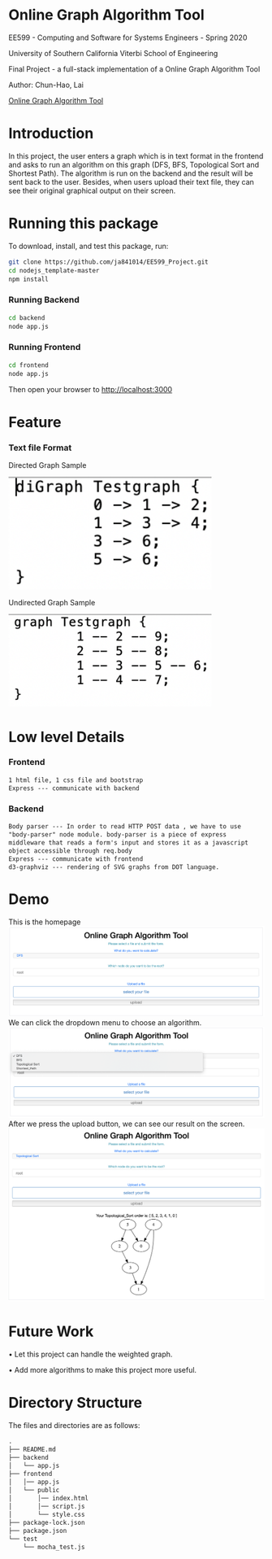 # Online Graph Algorithm Tool

EE599 - Computing and Software for Systems Engineers - Spring 2020

University of Southern California Viterbi School of Engineering

Final Project - a full-stack implementation of a Online Graph Algorithm Tool

Author: Chun-Hao, Lai

[Online Graph Algorithm Tool](https://graphonline.ru/en/)
# Introduction

In this project, the user enters a graph which is in text format in the frontend and asks to run an algorithm on this graph (DFS, BFS, Topological Sort and Shortest Path). The algorithm is run on the backend and the result will be sent back to the user. Besides, when users upload their text file, they can see their original graphical output on their screen.

# Running this package

To download, install, and test this package, run:

```bash
git clone https://github.com/ja841014/EE599_Project.git
cd nodejs_template-master
npm install
```

### Running Backend
```bash
cd backend
node app.js
```

### Running Frontend
```bash
cd frontend
node app.js
```
Then open your browser to [http://localhost:3000](http://localhost:3000)

# Feature
### Text file Format
Directed Graph Sample

<img alt="Frontend" src="https://github.com/ja841014/EE599_Project/blob/master/frontend/Directed_Graph_Sample.png" width="400">

Undirected Graph Sample

<img alt="Frontend" src="https://github.com/ja841014/EE599_Project/blob/master/frontend/Undirected_Graph_Sample.png" width="400">

# Low level Details

### Frontend
    1 html file, 1 css file and bootstrap
    Express --- communicate with backend
### Backend
    Body parser --- In order to read HTTP POST data , we have to use "body-parser" node module. body-parser is a piece of express middleware that reads a form's input and stores it as a javascript object accessible through req.body
    Express --- communicate with frontend
    d3-graphviz --- rendering of SVG graphs from DOT language.

# Demo
This is the homepage
<img alt="Frontend" src="https://github.com/ja841014/EE599_Project/blob/master/frontend/frontend_appearance.png">
We can click the dropdown menu to choose an algorithm.
<img alt="Frontend" src="https://github.com/ja841014/EE599_Project/blob/master/frontend/DEMO_Select.png">
After we press the upload button, we can see our result on the screen.
<img alt="Frontend" src="https://github.com/ja841014/EE599_Project/blob/master/backend/DEMO_TOPO.png">

# Future Work
 • Let this project can handle the weighted graph.
 
 • Add more algorithms to make this project more useful.

# Directory Structure

The files and directories are as follows:

```
.
├── README.md
├── backend
│   └── app.js
├── frontend
│   │── app.js
│   └── public
│       │── index.html
│       │── script.js
│       └── style.css
├── package-lock.json
├── package.json
└── test
    └── mocha_test.js
    
```
